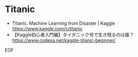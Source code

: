 # Titanic

* Titanic: Machine Learning from Disaster | Kaggle https://www.kaggle.com/c/titanic
* 【Kaggle初心者入門編】タイタニック号で生き残るのは誰？ https://www.codexa.net/kaggle-titanic-beginner/

EOF
